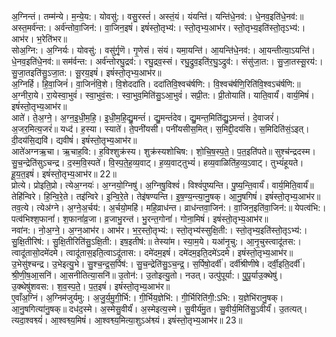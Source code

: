 

  
अ॒ग्निन्तं। तम्म॑न्ये। म॒न्ये॒य:। योवसु॑:। वसु॒रस्तं॑। अस्तं॒यं। यंयन्ति॑। यन्ति॑धे॒नव॑:। धे॒नव॒इति॑धे॒नव॑:॥ अस्त॒मर्व॑न्त:। अर्व॑न्तोवा॒जिन॑:। वा॒जिन॒इषं॑। इषं॑स्तो॒तृभ्य॑:। स्तो॒तृभ्य॒आभ॑र। स्तो॒तृभ्य॒इति॑स्तो॒तृऽभ्य॑:। आभ॑र। भ॒रेति॑भर॥  
सोअ॒ग्नि:। अ॒ग्निर्यः। योवसु॑:। वसु॑र्गृ॒णॆ। गृ॒णेसं। संयं। यमा॒यन्ति॑। आ॒यन्ति॑धे॒नव॑:। आ॒यन्तीत्या॒ऽयन्ति॑। धे॒नव॒इति॑धे॒नव॑:॥ सम॑र्वन्त:। अर्व॑न्तोरघु॒द्रव॑:। रघु॒द्रव॒स्सं। रघु॒द्रुव॒इति॑र॒घु॒ऽद्रुव॑:। संसु॑जा॒त:। सु॒जा॒तस्सू॒रय॑:। सु॒जा॒तइति॑सु॒ऽजा॒त:। सू॒रय॒इषं॑। इषं॑स्तो॒तृभ्य॒आभ॑र॥  
अ॒ग्निर्हि। हि॒वा॒जिनं॑। वा॒जिनं॑वि॒शे। वि॒शेददा॑ति। ददा॑तिवि॒श्वच॑र्षणि:। वि॒श्वच॑र्षणि॒रिति॑वि॒श्वऽच॑र्षणि:॥ अ॒ग्नीरा॒ये। रा॒येस्वा॒भुवं॑। स्वा॒भुवं॒स:। स्वा॒भुव॒मिति॑सु॒ऽआ॒भुवं॑। सप्री॒त:। प्री॒तोयाति॑। याति॒वार्यं॑। वार्य॒मिषं॑। इषं॑स्तो॒तृभ्य॒आभ॑र॥  
आते॑। ते॒अ॒ग्ने॒। अ॒ग्न॒इ॒धी॒म॒हि॒। इ॒धी॒म॒हि॒द्यु॒मन्तं॑। द्यु॒मन्तं॑देव। द्यु॒मन्त॒मिति॑द्यु॒ऽमन्तं॑। दे॒वाजरं॑। अ॒जर॒मित्य॒जरं॑॥ यध्द॑। ह॒स्या। स्याते॑। ते॒पनी॑यसी। पनी॑यसीस॒मित्। स॒मिद्दी॒दय॑सि। स॒मिदिति॑सं॒ऽइत्। दी॒दय॑सि॒द्यवि॑। द्यवीषं॑। इषं॑स्तो॒तृभ्य॒आभ॑र॥  
आते॑अग्नऋ॒चा। ऋ॒चाह॒वि:। ह॒विश्शुक्र॑स्य। शुक्र॑स्यशोचिष:। शो॒चि॒ष॒स्प॒ते॒। प॒त॒इति॑पते॥ सुश्च॑न्द्रदस्म। सु॒च॒न्द्रेति॑सुऽचन्द्र। द॒स्म॒वि॒स्पते॑। वि॒स्प॒ते॒ह॒व्य॒वाट्। ह॒व्य॒वाट्तुभ्यं॑। हव्य॒वाळिति॑ह॒व्य॒ऽवाट्। तुभ्यं॑हूयते। हू॒य॒त॒इषं॑। इषं॑स्तो॒तृभ्य॒आभ॑र॥ 22॥  
प्रोत्ये। प्रोइति॒प्रो। त्येअ॒ग्नयः॑। अ॒ग्नयो॒ग्निषु॑। अ॒ग्निषु॒विश्वं॑। विश्वं॑पुष्यन्ति। पु॒ष्य॒न्ति॒वार्यं॑। वार्य॒मिति॒वार्यं॑॥ तेहि॑न्विरे। हि॒न्वि॒रे॒ते। तइ॑न्विरे। इ॒न्वि॒रे॒ते। तेइ॑षण्यन्ति। इ॒ष॒ण्य॒न्त्या॒नु॒षक्। आ॒नु॒षगिषं॑। इषं॑स्तो॒तृभ्य॒आभ॑र॥  
तव॒त्ये। त्येअ॑ग्ने। अ॒ग्ने॒अ॒र्चय॑:। अ॒र्चयो॒महि॑। महि॒व्राध॑न्त। व्राध॑न्तवा॒जिन॑:। वा॒जिन॒इति॑वा॒जिन॑:॥ येपत्व॑भि:। पत्व॑भिश्श॒फानां॑। श॒फानां॑व्र॒जा। व्र॒जाभु॒रन्त॑। भु॒रन्त॒गोनां॑। गोना॒मिषं॑। इषं॑स्तो॒तृभ्य॒आभ॑र॥  
नवा॑न:। नो॒अ॒ग्ने॒। अ॒ग्न॒आभ॑र। आभ॑र। भ॒र॒स्तो॒तृभ्य॑:। स्तो॒तृभ्य॑स्सुक्षि॒ती:। स्तो॒तृभ्य॒इति॑स्तो॒तृऽभ्य॑:। सु॒क्षि॒तीरिष॑:। सु॒क्षि॒तीरिति॑सु॒ऽक्षि॒ती:। इष॒इतीष॑:॥ तेस्या॑म। स्या॒म॒ये। यआ॑नृ॒चु:। आ॒नृ॒चुस्त्वादू॑तस:। त्वादू॑तासो॒दमे॑दमे। त्वादू॑तास॒इति॒त्वाऽदू॑तास:। दमे॑दम॒इषं॑। दमे॑दम॒इति॒दमे॑ऽदमे। इषं॑स्तो॒तृभ्य॒आभ॑र॥  
उ॒भेसु॑श्चन्द्र। उ॒भेइत्यु॒भे। सु॒श्च॒न्द्र॒स॒र्पिष॑:। सु॒च॒न्द्रेति॑सु॒ऽच॒न्द्र॒। स॒र्पिषो॒दर्वी॑। दर्वी॑श्रीणीषे। दर्वी॒इति॒दर्वी॑। श्री॒णी॒ष॒आ॒सनि॑। आ॒सनीतित्या॒सनि॑॥ उ॒तोन॑:। उ॒तोइत्यु॒तो। नउत्। उत्पु॑पूर्या:। पु॒पू॒र्याउ॒क्थेषु॑। उ॒क्थेषु॑शवस:। श॒व॒स्प॒ते॒। प॒त॒इषं॑। इषं॑स्तो॒तृभ्य॒आभ॑र॥  
ए॒वाँअ॒ग्निं। अ॒ग्निम॑जुर्यमु:। अ॒जु॒र्य॒मु॒गी॒र्भि:। गी॒र्भिय॒ज्ञेभि॑:। गी॒र्भिरिति॑गी॒:ऽभि:। य॒ज्ञेभि॑रानु॒षक्। आ॒नु॒षगित्या॑नु॒षक्॥ दध॑द॒स्मे। अ॒स्मेसु॒वीर्यं॑। अ॒स्मेइत्य॒स्मे। सु॒वीर्य॑मु॒त। सु॒वीर्य॒मिति॑सु॒ऽवीर्यं॑। उ॒तत्यत्। त्यदा॒श्वश्व्यं॑। आ॒श्वश्व्य॒मिषं॑। आ॒श्वश्व्य॒मित्या॒शुऽअ॑श्व्यं। इषं॑स्तो॒तृभ्य॒आभ॑र॥ 23॥  
